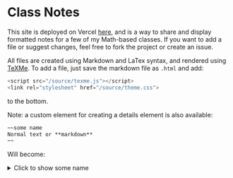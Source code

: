# Class Notes

This site is deployed on Vercel [here](https://math-251-notes.vercel.app/), and is a way to share and display formatted notes for a few of my Math-based classes. If you want to add a file or suggest changes, feel free to fork the project or create an issue. 

All files are created using Markdown and LaTex syntax, and rendered using [TeXMe](https://github.com/susam/texme). To add a file, just save the markdown file as `.html` and add:
```js
<script src="/source/texme.js"></script>
<link rel="stylesheet" href="/source/theme.css">
```
to the bottom.

Note: a custom element for creating a details element is also available:

```md
~~some name
Normal text or **markdown**
~~
```

Will become:

<details>
  <summary>Click to show some name</summary>

Normal text or **markdown**

</details>
